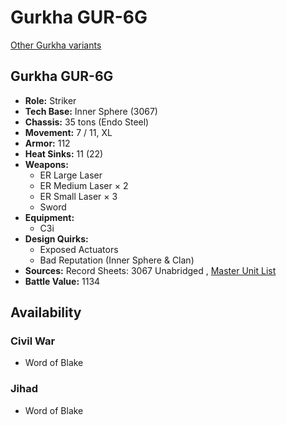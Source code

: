 # Gurkha GUR-6G 

[Other Gurkha variants](../gurkha.md) 

## Gurkha GUR-6G 

- **Role:** Striker 
- **Tech Base:** Inner Sphere (3067) 
- **Chassis:** 35 tons (Endo Steel) 
- **Movement:** 7 / 11, XL 
- **Armor:** 112 
- **Heat Sinks:** 11 (22) 
- **Weapons:** 
  - ER Large Laser 
  - ER Medium Laser × 2 
  - ER Small Laser × 3 
  - Sword 
- **Equipment:** 
  - C3i 
- **Design Quirks:** 
  - Exposed Actuators 
  - Bad Reputation (Inner Sphere & Clan) 
- **Sources:** Record Sheets: 3067 Unabridged , [Master Unit List](http://masterunitlist.info/Unit/Details/5663) 
- **Battle Value:** 1134 

## Availability 

### Civil War 

- Word of Blake 

### Jihad 

- Word of Blake 

